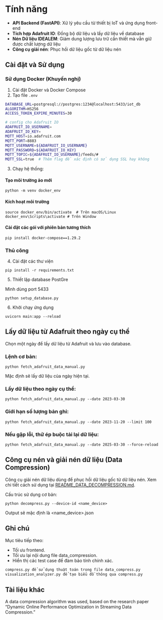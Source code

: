 
# Tính năng

- **API Backend (FastAPI)**: Xử lý yêu cầu từ thiết bị IoT và ứng dụng front-end
- **Tích hợp Adafruit IO**: Đồng bộ dữ liệu và lấy dữ liệu về database
- **Nén Dữ liệu IDEALEM**: Giảm dung lượng lưu trữ cần thiết mà vẫn giữ được chất lượng dữ liệu
- **Công cụ giải nén**: Phục hồi dữ liệu gốc từ dữ liệu nén

## Cài đặt và Sử dụng

### Sử dụng Docker (Khuyến nghị)

1. Cài đặt Docker và Docker Compose
2. Tạo file `.env` 
``` bash
DATABASE_URL=postgresql://postgres:1234@localhost:5433/iot_db
ALGORITHM=HS256
ACCESS_TOKEN_EXPIRE_MINUTES=30

# config cho Adafruit IO
ADAFRUIT_IO_USERNAME=
ADAFRUIT_IO_KEY=
MQTT_HOST=io.adafruit.com
MQTT_PORT=8883 
MQTT_USERNAME=${ADAFRUIT_IO_USERNAME}
MQTT_PASSWORD=${ADAFRUIT_IO_KEY}
MQTT_TOPIC=${ADAFRUIT_IO_USERNAME}/feeds/#
MQTT_SSL=true  # Thêm flag để xác định có sử dụng SSL hay không

```
3. Chạy hệ thống:
   
#### Tạo môi trường ảo mới
```
python -m venv docker_env
```

#### Kích hoạt môi trường
```
source docker_env/bin/activate  # Trên macOS/Linux
docker_env\Scripts\activate # Trên Window
```

#### Cài đặt các gói với phiên bản tương thích
```
pip install docker-compose==1.29.2
```

### Thủ công

4. Cài đặt các thư viện

```
pip install -r requirements.txt
```

5. Thiết lặp database PostGre

Mình dùng port 5433 

```
python setup_database.py
```

6. Khởi chạy ứng dụng 
```
uvicorn main:app --reload
```


## Lấy dữ liệu từ Adafruit theo ngày cụ thể

  

Chọn một ngày để lấy dữ liệu từ Adafruit và lưu vào database.

  

### Lệnh cơ bản:

```
python fetch_adafruit_data_manual.py
```

Mặc định sẽ lấy dữ liệu của ngày hiện tại.

  

### Lấy dữ liệu theo ngày cụ thể:

```
python fetch_adafruit_data_manual.py --date 2023-03-30
```


### Giới hạn số lượng bản ghi:

```
python fetch_adafruit_data_manual.py --date 2023-11-20 --limit 100
```

  

### Nếu gặp lỗi, thử ép buộc tải lại dữ liệu:

```
python fetch_adafruit_data_manual.py --date 2025-03-30 --force-reload
```

## Công cụ nén và giải nén dữ liệu (Data Compression) 

Công cụ giải nén dữ liệu dùng để phục hồi dữ liệu gốc từ dữ liệu nén. Xem chi tiết cách sử dụng tại [README_DATA_DECOMPRESSION.md](./README_DATA_DECOMPRESSION.md).

Cấu trúc sử dụng cơ bản:
```
python decompress.py --device-id <name_device>
```

Output sẽ mặc định là <name_device>.json

## Ghi chú 

Mục tiêu tiếp theo:
- Tối ưu frontend.
- Tối ưu lại nội dung file data_compression.
- Hiển thị các test case để đảm bảo tính chính xác.
``` bash
compress.py để sử dụng thuật toán trong file data_compress.py 
visualization_analyzer.py để tạo biểu đồ thông qua compress.py
```

## Tài liệu khác

A data compression algorithm was used, based on the research paper “Dynamic Online Performance Optimization in Streaming Data Compression.”
